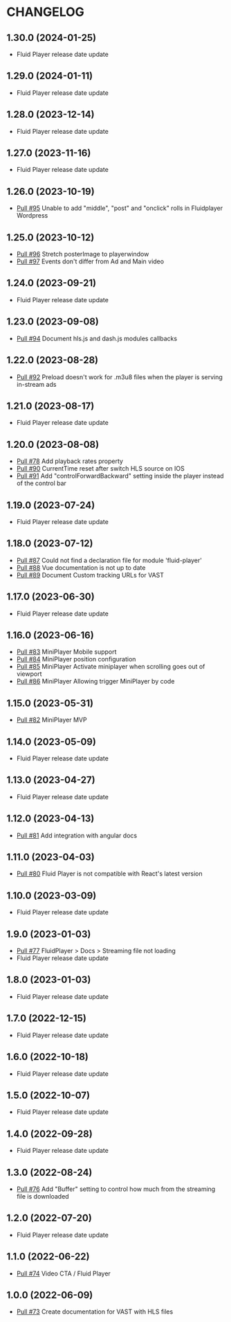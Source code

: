 # CHANGELOG

## 1.30.0 (2024-01-25)
* Fluid Player release date update

## 1.29.0 (2024-01-11)
* Fluid Player release date update

## 1.28.0 (2023-12-14)
* Fluid Player release date update

## 1.27.0 (2023-11-16)
* Fluid Player release date update

## 1.26.0 (2023-10-19)
* [Pull #95](https://github.com/fluid-player/fluid-player-docs/pull/95) Unable to add "middle", "post" and "onclick" rolls in Fluidplayer Wordpress

## 1.25.0 (2023-10-12)
* [Pull #96](https://github.com/fluid-player/fluid-player-docs/pull/96) Stretch posterImage to playerwindow
* [Pull #97](https://github.com/fluid-player/fluid-player-docs/pull/97) Events don't differ from Ad and Main video

## 1.24.0 (2023-09-21)
* Fluid Player release date update

## 1.23.0 (2023-09-08)
* [Pull #94](https://github.com/fluid-player/fluid-player-docs/pull/94) Document hls.js and dash.js modules callbacks

## 1.22.0 (2023-08-28)
* [Pull #92](https://github.com/fluid-player/fluid-player-docs/pull/92) Preload doesn't work for .m3u8 files when the player is serving in-stream ads

## 1.21.0 (2023-08-17)
* Fluid Player release date update

## 1.20.0 (2023-08-08)
* [Pull #78](https://github.com/fluid-player/fluid-player-docs/pull/78) Add playback rates property
* [Pull #90](https://github.com/fluid-player/fluid-player-docs/pull/90) CurrentTime reset after switch HLS source on IOS
* [Pull #91](https://github.com/fluid-player/fluid-player-docs/pull/91) Add "controlForwardBackward" setting inside the player instead of the control bar

## 1.19.0 (2023-07-24)
* Fluid Player release date update

## 1.18.0 (2023-07-12)
* [Pull #87](https://github.com/fluid-player/fluid-player-docs/pull/87) Could not find a declaration file for module 'fluid-player'
* [Pull #88](https://github.com/fluid-player/fluid-player-docs/pull/88) Vue documentation is not up to date
* [Pull #89](https://github.com/fluid-player/fluid-player-docs/pull/89) Document Custom tracking URLs for VAST

## 1.17.0 (2023-06-30)
* Fluid Player release date update

## 1.16.0 (2023-06-16)
* [Pull #83](https://github.com/fluid-player/fluid-player-docs/pull/83) MiniPlayer Mobile support
* [Pull #84](https://github.com/fluid-player/fluid-player-docs/pull/84) MiniPlayer position configuration
* [Pull #85](https://github.com/fluid-player/fluid-player-docs/pull/85) MiniPlayer Activate miniplayer when scrolling goes out of viewport
* [Pull #86](https://github.com/fluid-player/fluid-player-docs/pull/86) MiniPlayer Allowing trigger MiniPlayer by code

## 1.15.0 (2023-05-31)
* [Pull #82](https://github.com/fluid-player/fluid-player-docs/pull/82) MiniPlayer MVP

## 1.14.0 (2023-05-09)
* Fluid Player release date update

## 1.13.0 (2023-04-27)
* Fluid Player release date update

## 1.12.0 (2023-04-13)
* [Pull #81](https://github.com/fluid-player/fluid-player-docs/pull/81) Add integration with angular docs

## 1.11.0 (2023-04-03)
* [Pull #80](https://github.com/fluid-player/fluid-player-docs/pull/80) Fluid Player is not compatible with React's latest version

## 1.10.0 (2023-03-09)
* Fluid Player release date update

## 1.9.0 (2023-01-03)
* [Pull #77](https://github.com/fluid-player/fluid-player-docs/pull/77) FluidPlayer > Docs > Streaming file not loading
* Fluid Player release date update

## 1.8.0 (2023-01-03)
* Fluid Player release date update

## 1.7.0 (2022-12-15)
* Fluid Player release date update

## 1.6.0 (2022-10-18)
* Fluid Player release date update

## 1.5.0 (2022-10-07)
* Fluid Player release date update

## 1.4.0 (2022-09-28)
* Fluid Player release date update

## 1.3.0 (2022-08-24)
* [Pull #76](https://github.com/fluid-player/fluid-player-docs/pull/76) Add "Buffer" setting to control how much from the streaming file is downloaded

## 1.2.0 (2022-07-20)
* Fluid Player release date update

## 1.1.0 (2022-06-22)
* [Pull #74](https://github.com/fluid-player/fluid-player-docs/pull/74) Video CTA / Fluid Player

## 1.0.0 (2022-06-09)
* [Pull #73](https://github.com/fluid-player/fluid-player-docs/pull/73) Create documentation for VAST with HLS files
